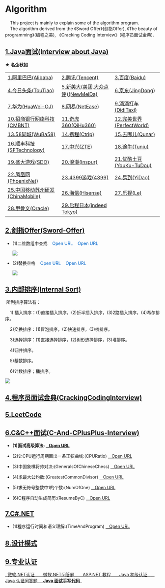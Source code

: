 # Algorithm
&nbsp;&nbsp;&nbsp;  This project is mainly to explain some of the algorithm program.   
&nbsp;&nbsp;&nbsp;  The algorithm derived from the 《Sword Offer》(剑指Offer), 《The beauty of programming》(编程之美), 《Cracking Coding Interview》(程序员面试金典).  

<h2><a href="https://github.com/wuping5719/Algorithm/tree/master/2-Java-Interview">
1.Java面试(Interview about Java)</a></h2>
<Strong>★ 名企秋招 </Strong>
<table>
   <tr>
     <td>
      <a href="https://github.com/wuping5719/Algorithm/blob/master/2-Java-Interview/2-5-Alibaba/Experiences.md">1.阿里巴巴(Alibaba)</a>
     </td>
     <td>
       <a href="https://github.com/wuping5719/Algorithm/blob/master/2-Java-Interview/2-32-Tencent/Experiences.md">2.腾讯(Tencent)</a>
     </td>
     <td>
       <a href="https://github.com/wuping5719/Algorithm/tree/master/2-Java-Interview/2-29-Baidu">3.百度(Baidu)</a>
     </td>
   </tr>
   <tr>
     <td>
       <a href="https://github.com/wuping5719/Algorithm/tree/master/2-Java-Interview/2-25-TouTiao">4.今日头条(TouTiao)</a>
     </td>
     <td>
        <a href="https://github.com/wuping5719/Algorithm/blob/master/2-Java-Interview/2-31-NewMeiDa/Experiences.md">5.新美大(美团,大众点评)(NewMeiDa)</a>
     </td>
     <td>
       <a href="https://github.com/wuping5719/Algorithm/blob/master/2-Java-Interview/2-33-JingDong/Experiences/Experience201609.md">6.京东(JingDong)</a>
     </td>
   </tr>
   <tr>
     <td>
        <a href="https://github.com/wuping5719/Algorithm/tree/master/2-Java-Interview/2-16-huaweiOJ">7.华为(HuaWei-OJ)</a>
     </td>
     <td>
        <a href="https://github.com/wuping5719/Algorithm/tree/master/2-Java-Interview/2-14-NetEase">8.网易(NetEase)</a>
     </td>
     <td>
       <a href="https://github.com/wuping5719/Algorithm/blob/master/2-Java-Interview/2-21-DidiTaxi/Experiences.md">9.滴滴打车(DidiTaxi)</a>
     </td>
   </tr>
   <tr>
     <td>
      <a href="https://github.com/wuping5719/Algorithm/blob/master/2-Java-Interview/2-30-CMBNT/Experiences/Experience201609.md">10.招商银行网络科技(CMBNT)</a>
     </td>
      <td>
       <a href="https://github.com/wuping5719/Algorithm/tree/master/2-Java-Interview/2-23-QiHu360">11.奇虎360(QiHu360)</a>
     </td>
     <td>
       <a href="https://github.com/wuping5719/Algorithm/tree/master/2-Java-Interview/2-26-PerfectWorld">12.完美世界(PerfectWorld)</a>
     </td>
   </tr>
   <tr>
     <td>
       <a href="https://github.com/wuping5719/Algorithm/tree/master/2-Java-Interview/2-24-WuBa58">13.58同城(WuBa58)</a>
     </td>
     <td>
       <a href="https://github.com/wuping5719/Algorithm/tree/master/2-Java-Interview/2-20-Ctrip">14.携程(Ctrip)</a>
     </td>
     <td>
       <a href="https://github.com/wuping5719/Algorithm/blob/master/2-Java-Interview/2-34-Qunar/Experiences/Experience20161023.md">15.去哪儿(Qunar)</a>
     </td>
   </tr>
   <tr>
     <td>
       <a href="https://github.com/wuping5719/Algorithm/tree/master/2-Java-Interview/2-35-SFTechnology">16.顺丰科技(SFTechnology)</a>
     </td>
     <td>
       <a href="https://github.com/wuping5719/Algorithm/tree/master/2-Java-Interview/2-17-ZTE">17.中兴(ZTE)</a>
     </td>
     <td>
       <a href="https://github.com/wuping5719/Algorithm/blob/master/2-Java-Interview/2-2-Tuniu/Test.md">18.途牛(Tuniu)</a>
     </td>
   </tr>
   <tr>
     <td>
       <a href="https://github.com/wuping5719/Algorithm/blob/master/2-Java-Interview/2-28-SDO/Experiences/Experience201610.md">19.盛大游戏(SDO)</a>
     </td>
     <td>
       <a href="https://github.com/wuping5719/Algorithm/tree/master/2-Java-Interview/2-18-Inspur">20.浪潮(Inspur)</a>
     </td>
     <td>
       <a href="https://github.com/wuping5719/Algorithm/tree/master/2-Java-Interview/2-15-YouKu-TuDou">21.优酷土豆(YouKu-TuDou)</a>
     </td>
   </tr>
   <tr>
     <td>
        <a href="https://github.com/wuping5719/Algorithm/blob/master/2-Java-Interview/2-37-PhoenixNet/Test.md">22.凤凰网(PhoenixNet)</a>
     </td>
     <td>
       <a href="https://github.com/wuping5719/Algorithm/tree/master/2-Java-Interview/2-27-4399">23.4399游戏(4399)</a>
     </td>
     <td>
       <a href="https://github.com/wuping5719/Algorithm/tree/master/2-Java-Interview/2-3-YiDao">24.易到(YiDao)</a>
     </td>
   </tr>
   <tr>
     <td>
      <a href="https://github.com/wuping5719/Algorithm/blob/master/2-Java-Interview/2-36-ChinaMobile/SuZhou/Test.md">25.中国移动苏州研发(ChinaMobile)</a>
     </td>
     <td>
       <a href="https://github.com/wuping5719/Algorithm/blob/master/2-Java-Interview/2-4-Hisense/Experiences/Experience201610.md">26.海信(Hisense)</a>
     </td>
     <td>
       <a href="https://github.com/wuping5719/Algorithm/tree/master/2-Java-Interview/2-22-Le">27.乐视(Le)</a>
     </td>
   </tr>
   <tr>
     <td>
     <a href="https://github.com/wuping5719/Algorithm/blob/master/2-Java-Interview/2-6-Oracle/Experience20161028.md">28.甲骨文(Oracle)</a>
     </td>
     <td><a href="https://github.com/wuping5719/Algorithm/blob/master/2-Java-Interview/2-38-IndeedTokyo/ind2cn2017.md">29.启程日本(indeed Tokyo)</a></td>
     <td></td>
   </tr>
 </table>
 
<h2><a href="https://github.com/wuping5719/Algorithm/blob/master/1-Sword-Offer/01-Sword-Offer.md">
2.剑指Offer(Sword-Offer)</a></h2>

* (1)二维数组中查找 
 <a href="https://github.com/wuping5719/Algorithm/blob/master/1-Sword-Offer/1-FindInPartiallySortedMatrix.java" 
   style="cursor: pointer; color: rgb(0, 102, 204); text-decoration: none;">&nbsp;&nbsp; Open URL</a> 
 <a href="https://github.com/wuping5719/Algorithm/blob/master/1-Sword-Offer/1-3-FindInPartiallySortedMatrix_03.java" 
   style="cursor: pointer; color: rgb(0, 102, 204); text-decoration: none;">&nbsp;&nbsp; Open URL</a>
  <p><img src="http://img.blog.csdn.net/20160407205044317?watermark/2/text/aHR0cDovL2Jsb2cuY3Nkbi5uZXQv/font/5a6L5L2T/fontsize/400/fill/I0JBQkFCMA==/dissolve/70/gravity/SouthEast" /></p>
  
* (2)替换空格
  <a href="https://github.com/wuping5719/Algorithm/blob/master/1-Sword-Offer/2-ReplaceBlank.java" 
    style="cursor: pointer; color: rgb(0, 102, 204); text-decoration: none;">&nbsp;&nbsp; Open URL</a>
  <a href="https://github.com/wuping5719/Algorithm/blob/master/1-Sword-Offer/1-4-ReplaceBlank_04.java" 
    style="cursor: pointer; color: rgb(0, 102, 204); text-decoration: none;">&nbsp;&nbsp; Open URL</a> 
  <p><img src="http://img.blog.csdn.net/20160408152810832?watermark/2/text/aHR0cDovL2Jsb2cuY3Nkbi5uZXQv/font/5a6L5L2T/fontsize/400/fill/I0JBQkFCMA==/dissolve/70/gravity/Center" /></p>
  
<h2><a href="https://github.com/wuping5719/Algorithm/tree/master/12-Sort">3.内部排序(Internal Sort)</a></h2>
  &nbsp;所列排序算法有：         
  
  &nbsp;&nbsp;&nbsp; 1) 插入排序：(1)直接插入排序，(2)折半插入排序，(3)2路插入排序，(4)希尔排序。
  
  &nbsp;&nbsp;&nbsp; 2)交换排序：(1)冒泡排序，(2)快速排序，(3)梳排序。    
  
  &nbsp;&nbsp;&nbsp; 3)选择排序：(1)直接选择排序，(2)树形选择排序，(3)堆排序。  
  
  &nbsp;&nbsp;&nbsp; 4)归并排序。  
  
  &nbsp;&nbsp;&nbsp; 5)基数排序。  
  
  &nbsp;&nbsp;&nbsp; 6)计数排序；桶排序。
  
  <p><img src="http://images.cnblogs.com/cnblogs_com/wp5719/936332/o_sorts.png" /></p>
  
<h2><a href="https://github.com/wuping5719/Algorithm/tree/master/5-CrackingCodingInterview">
4.程序员面试金典(CrackingCodingInterview)</a></h2>

<h2><a href="https://github.com/wuping5719/Algorithm/tree/master/6-LeetCode">5.LeetCode</a></h2>
  
<h2><a href="https://github.com/wuping5719/Algorithm/tree/master/3-C-And-CPlusPlus-Interview">6.C&C++面试(C-And-CPlusPlus-Interview)</a></h2>

* <strong> (1)面试高级算法:
  <a href="https://github.com/wuping5719/Algorithm/blob/master/7-AdvancedAlgorithm/Note.md" >&nbsp;&nbsp; Open URL</a></strong>
  
* (2)让CPU运行周期画出一条正弦曲线:(CPURatio) 
  <a href="https://github.com/wuping5719/Algorithm/blob/master/3-C-And-CPlusPlus-Interview/3-1-CPURatio.cpp" >&nbsp;&nbsp; Open URL</a> 
   
* (3)中国象棋将帅对决:(GeneralsOfChineseChess) 
  <a href="https://github.com/wuping5719/Algorithm/blob/master/3-C-And-CPlusPlus-Interview/3-2-GeneralsOfChineseChess.cpp" >&nbsp;&nbsp; Open URL</a> 
   
* (4)求最大公约数:(GreatestCommonDivisor)
  <a href="https://github.com/wuping5719/Algorithm/blob/master/3-C-And-CPlusPlus-Interview/3-3-GreatestCommonDivisor.cpp" >&nbsp;&nbsp; Open URL</a> 
  
* (5)求无符号整数中1的个数:(NumOfOne) 
  <a href="https://github.com/wuping5719/Algorithm/blob/master/3-C-And-CPlusPlus-Interview/3-4-NumOfOne.cpp" >&nbsp;&nbsp; Open URL</a> 
   
* (6)C程序自动生成简历:(ResumeByC) 
   <a href="https://github.com/wuping5719/Algorithm/blob/master/3-C-And-CPlusPlus-Interview/3-5-ResumeByC.c" >&nbsp;&nbsp; Open URL</a> 

<h2><a href="https://github.com/wuping5719/Algorithm/tree/master/4-CSharp">7.C#.NET</a></h2>

* (1)程序运行时间和语义理解:(TimeAndProgram) 
  <a href="https://github.com/wuping5719/Algorithm/tree/master/4-CSharp/4-1-TimeAndProgram.cs" >&nbsp;&nbsp; Open URL</a> 

<h2><a href="https://github.com/wuping5719/Algorithm/tree/master/8-Design_Pattern">8.设计模式</a></h2>

<h2><a href="https://github.com/wuping5719/Algorithm/tree/master/9-ProfessionalCertification">9.专业认证</a></h2>
<a href="https://github.com/wuping5719/Algorithm/blob/master/9-ProfessionalCertification/NET/microsoft.md" >
   &nbsp; 微软.NET认证 &nbsp;
</a> 
<a href="https://github.com/wuping5719/Algorithm/blob/master/9-ProfessionalCertification/NET/microsoft_answer.md" >
   &nbsp; 微软.NET问答题 &nbsp;
</a>
<a href="https://github.com/wuping5719/Algorithm/blob/master/9-ProfessionalCertification/NET/ASP_NET_Course.md" >
   &nbsp; ASP.NET 教程 &nbsp;
</a>

<a href="https://github.com/wuping5719/Algorithm/blob/master/9-ProfessionalCertification/Java/java.md" >
   &nbsp; Java 初级认证 &nbsp;
</a> 
<a href="https://github.com/wuping5719/Algorithm/blob/master/9-ProfessionalCertification/Java/java_answer.md" >
   &nbsp; Java 认证问答题 &nbsp;
</a> 
<strong><a href="https://blog.csdn.net/qq_17612199/article/details/52606209">
   &nbsp; Java 面试手写代码 &nbsp;
</a></strong>
